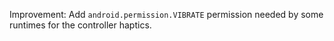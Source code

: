 Improvement: Add `android.permission.VIBRATE` permission needed by some runtimes for the controller haptics.
